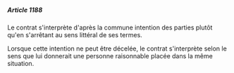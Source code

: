 ##### Article 1188

Le contrat s'interprète d'après la commune intention des parties plutôt qu'en s'arrêtant au sens littéral de ses termes.

Lorsque cette intention ne peut être décelée, le contrat s'interprète selon le sens que lui donnerait une personne raisonnable placée dans la même situation.

